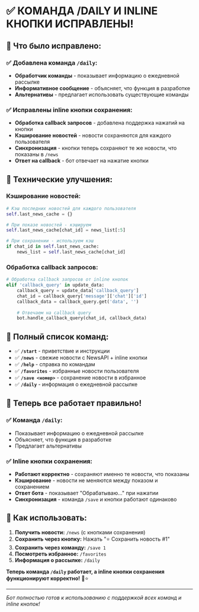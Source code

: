 # ✅ КОМАНДА /DAILY И INLINE КНОПКИ ИСПРАВЛЕНЫ!

## 🎯 Что было исправлено:

### ✅ Добавлена команда `/daily`:
- **Обработчик команды** - показывает информацию о ежедневной рассылке
- **Информативное сообщение** - объясняет, что функция в разработке
- **Альтернативы** - предлагает использовать существующие команды

### ✅ Исправлены inline кнопки сохранения:
- **Обработка callback запросов** - добавлена поддержка нажатий на кнопки
- **Кэширование новостей** - новости сохраняются для каждого пользователя
- **Синхронизация** - кнопки теперь сохраняют те же новости, что показаны в `/news`
- **Ответ на callback** - бот отвечает на нажатие кнопки

## 🔧 Технические улучшения:

### Кэширование новостей:
```python
# Кэш последних новостей для каждого пользователя
self.last_news_cache = {}

# При показе новостей - кэшируем
self.last_news_cache[chat_id] = news_list[:5]

# При сохранении - используем кэш
if chat_id in self.last_news_cache:
    news_list = self.last_news_cache[chat_id]
```

### Обработка callback запросов:
```python
# Обработка callback запросов от inline кнопок
elif 'callback_query' in update_data:
    callback_query = update_data['callback_query']
    chat_id = callback_query['message']['chat']['id']
    callback_data = callback_query.get('data', '')
    
    # Отвечаем на callback query
    bot.handle_callback_query(chat_id, callback_data)
```

## 📰 Полный список команд:

- ✅ **`/start`** - приветствие и инструкции
- ✅ **`/news`** - свежие новости с NewsAPI + inline кнопки
- ✅ **`/help`** - справка по командам
- ✅ **`/favorites`** - избранные новости пользователя
- ✅ **`/save <номер>`** - сохранение новости в избранное
- ✅ **`/daily`** - информация о ежедневной рассылке

## 🎉 Теперь все работает правильно!

### ✅ Команда `/daily`:
- Показывает информацию о ежедневной рассылке
- Объясняет, что функция в разработке
- Предлагает альтернативы

### ✅ Inline кнопки сохранения:
- **Работают корректно** - сохраняют именно те новости, что показаны
- **Кэширование** - новости не меняются между показом и сохранением
- **Ответ бота** - показывает "Обрабатываю..." при нажатии
- **Синхронизация** - команда `/save` и кнопки работают одинаково

## 🚀 Как использовать:

1. **Получить новости:** `/news` (с кнопками сохранения)
2. **Сохранить через кнопку:** Нажать "⭐ Сохранить новость #1"
3. **Сохранить через команду:** `/save 1`
4. **Посмотреть избранное:** `/favorites`
5. **Информация о рассылке:** `/daily`

**Теперь команда `/daily` работает, а inline кнопки сохранения функционируют корректно!** 🚀⭐

---

*Бот полностью готов к использованию с поддержкой всех команд и inline кнопок!*

